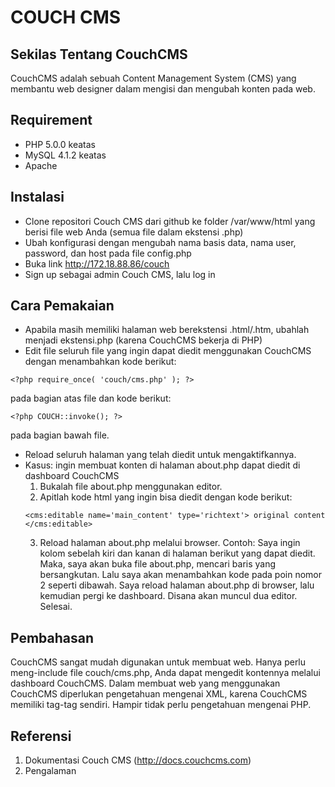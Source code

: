 # COUCH CMS

## Sekilas Tentang CouchCMS

CouchCMS adalah sebuah Content Management System (CMS) yang membantu web designer dalam mengisi dan mengubah konten pada web.

## Requirement

- PHP 5.0.0 keatas
- MySQL 4.1.2 keatas
- Apache

## Instalasi

- Clone repositori Couch CMS dari github ke folder /var/www/html yang berisi file web Anda (semua file dalam ekstensi .php)
- Ubah konfigurasi dengan mengubah nama basis data, nama user, password, dan host pada file config.php
- Buka link http://172.18.88.86/couch
- Sign up sebagai admin Couch CMS, lalu log in

## Cara Pemakaian
- Apabila masih memiliki halaman web berekstensi .html/.htm, ubahlah menjadi ekstensi.php (karena CouchCMS bekerja di PHP)
- Edit file seluruh file yang ingin dapat diedit menggunakan CouchCMS dengan menambahkan kode berikut:
```
<?php require_once( 'couch/cms.php' ); ?>
```
pada bagian atas file dan kode berikut:
```
<?php COUCH::invoke(); ?>
```
pada bagian bawah file.
- Reload seluruh halaman yang telah diedit untuk mengaktifkannya.
- Kasus: ingin membuat konten di halaman about.php dapat diedit di dashboard CouchCMS
    1. Bukalah file about.php menggunakan editor.
    2. Apitlah kode html yang ingin bisa diedit dengan kode berikut:
    ```
    <cms:editable name='main_content' type='richtext'> original content </cms:editable>
    ```
    3. Reload halaman about.php melalui browser.
    Contoh: 
    Saya ingin kolom sebelah kiri dan kanan di halaman berikut yang dapat diedit.
    Maka, saya akan buka file about.php, mencari baris yang bersangkutan.
    Lalu saya akan menambahkan kode pada poin nomor 2 seperti dibawah.
    Saya reload halaman about.php di browser, lalu kemudian pergi ke dashboard. Disana akan muncul dua editor.
    Selesai.

## Pembahasan

CouchCMS sangat mudah digunakan untuk membuat web. Hanya perlu meng-include file couch/cms.php, Anda dapat mengedit kontennya melalui dashboard CouchCMS.
Dalam membuat web yang menggunakan CouchCMS diperlukan pengetahuan mengenai XML, karena CouchCMS memiliki tag-tag sendiri. Hampir tidak perlu pengetahuan mengenai PHP.

## Referensi

1. Dokumentasi Couch CMS (http://docs.couchcms.com)
2. Pengalaman